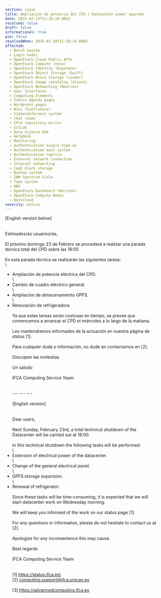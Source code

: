 ```yaml
---
section: issue
title: Ampliacion de potencia del CPD / Datacenter power upgrade
date: 2025-02-23T11:28:24.801Z
resolved: false
draft: false
informational: true
pin: false
resolvedWhen: 2025-02-28T11:28:24.809Z
affected:
  - Batch System
  - Login nodes
  - OpenStack Cloud Public APIs
  - OpenStack Compute (nova)
  - OpenStack Identity (Keystone)
  - OpenStack Object Storage (Swift)
  - OpenStack Block Storage (cinder)
  - OpenStack Image catalalog (Glance)
  - OpenStack Networking (Neutron)
  - User Interfaces
  - Computing Elements
  - Indico Agenda pages
  - Wordpress pages
  - Wiki (Confluence)
  - Videoconference system
  - Chat rooms
  - IFCA repository mirror
  - GitLab
  - Data Science Hub
  - Helpdesk
  - Monitoring
  - Authentication Single Sign-on
  - Authentication main system
  - Authentication replica
  - External network connection
  - Internal networking
  - Ceph block storage
  - Backup system
  - IBM Spectrum Scale
  - Tape system
  - DNS
  - OpenStack Dashboard (Horizon)
  - OpenStack Compute Nodes
  - Nextcloud
severity: notice
---
```

\[English version below]\
\
\
Estimados/as usuarios/as,\
\
El próximo domingo 23 de Febrero se procederá a realizar una parada técnica total del CPD sobre las 18:00\
\
En esta parada técnica se realizarán las siguientes tareas:\
\
- Ampliación de potencia eléctrica del CPD.\
\
- Cambio de cuadro eléctrico general.\
\
- Ampliación de almacenamiento GPFS.\
\
- Renovación de refrigeradora\
\
Ya que estas tareas serán costosas en tiempo, se prevee que comencemos a arrancar el CPD el miércoles a lo largo de la mañana.\
\
Les mantendremos informados de la actuación en nuestra página de status \[1].\
\
Para cualquier duda o información, no dude en contactarnos en \[2].\
\
Disculpen las molestias\
\
Un saludo\
\
IFCA Computing Service Team\
\
\
--- --- ---\
\
\[English version]\
\
\
Dear users,\
\
Next Sunday, February 23rd, a total technical shutdown of the Datacenter will be carried out at 18:00.\
\
In this technical shutdown the following tasks will be performed:\
\
- Extension of electrical power of the datacenter.\
\
- Change of the general electrical panel.\
\
- GPFS storage expansion.\
\
- Renewal of refrigerator.\
\
Since these tasks will be time-consuming, it is expected that we will start datacenter work on Wednesday morning.\
\
We will keep you informed of the work on our status page \[1].\
\
For any questions or information, please do not hesitate to contact us at \[2].\
\
Apologize for any inconvenience this may cause.\
\
Best regards\
\
IFCA Computing Service Team\
\
\
\[1] https://status.ifca.es\
\
\[2] computing.support@ifca.unican.es\
\
\[3] <https://advancedcomputing.ifca.es>